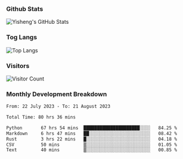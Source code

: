 ### Github Stats
![Yisheng's GitHub Stats](https://github-readme-stats-9qabuvhk1-gongyisheng.vercel.app/api?username=gongyisheng&count_private=true&show_icons=true)
### Tog Langs
![Top Langs](https://github-readme-stats-9qabuvhk1-gongyisheng.vercel.app/api/top-langs/?username=gongyisheng&layout=compact)
### Visitors
![Visitor Count](https://profile-counter.glitch.me/gongyisheng/count.svg)
### Monthly Development Breakdown
<!--START_SECTION:waka-->

```txt
From: 22 July 2023 - To: 21 August 2023

Total Time: 80 hrs 36 mins

Python       67 hrs 54 mins  █████████████████████░░░░   84.25 %
Markdown     6 hrs 47 mins   ██░░░░░░░░░░░░░░░░░░░░░░░   08.42 %
Rust         3 hrs 22 mins   █░░░░░░░░░░░░░░░░░░░░░░░░   04.18 %
CSV          50 mins         ▒░░░░░░░░░░░░░░░░░░░░░░░░   01.05 %
Text         40 mins         ▒░░░░░░░░░░░░░░░░░░░░░░░░   00.85 %
```

<!--END_SECTION:waka-->
